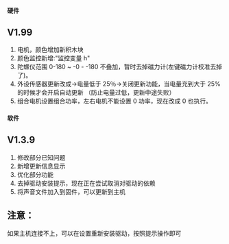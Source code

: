 #### 硬件

## V1.99

1. 电机，颜色增加新积木块
2. 颜色监控新增:"监控变量 h"
3. 陀螺仪范围 0-180 ~ -0 - -180 不叠加，暂时去掉磁力计(左键磁力计校准去掉了)。
4. 外设传感器更新改成->电量低于 25％->关闭更新功能，当电量充到大于 25%的时候才会开启自动更新
   （防止电量过低，更新中途失败）
5. 组合电机设置组合功率，左右电机不能设置 0 功率，现在改成 0 也执行。

#### 软件

## V1.3.9

1. 修改部分已知问题
2. 新增更新信息显示
3. 优化部分功能
4. 去掉驱动安装提示，现在正在尝试取消对驱动的依赖
5. 将声音文件加入到固件，可以更新到主机

## 注意：

如果主机连接不上，可以在设置重新安装驱动，按照提示操作即可
